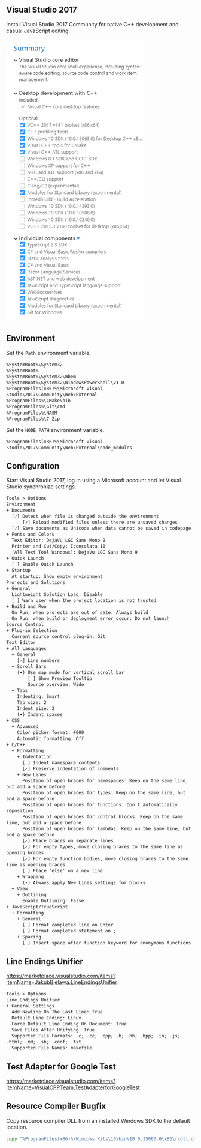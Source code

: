 ﻿## Visual Studio 2017
Install Visual Studio 2017 Community for native C++ development and casual JavaScript editing.

![Configuration](vs2017.png)

## Environment
Set the `Path` environment variable.

```
%SystemRoot%\System32
%SystemRoot%
%SystemRoot%\System32\Wbem
%SystemRoot%\System32\WindowsPowerShell\v1.0
%ProgramFiles(x86)%\Microsoft Visual Studio\2017\Community\Web\External
%ProgramFiles%\CMake\bin
%ProgramFiles%\Git\cmd
%ProgramFiles%\NASM
%ProgramFiles%\7-Zip
```

Set the `NODE_PATH` environment variable.

```
%ProgramFiles(x86)%\Microsoft Visual Studio\2017\Community\Web\External\node_modules
```

## Configuration
Start Visual Studio 2017, log in using a Microsoft account and let Visual Studio synchronize settings.

```
Tools > Options
Environment
+ Documents
  [✓] Detect when file is changed outside the environment
      [✓] Reload modified files unless there are unsaved changes
  [✓] Save documents as Unicode when data cannot be saved in codepage
+ Fonts and Colors
  Text Editor: DejaVu LGC Sans Mono 9
  Printer and Cut/Copy: Iconsolata 10
  [All Text Tool Windows]: DejaVu LGC Sans Mono 9
+ Quick Launch
  [ ] Enable Quick Launch
+ Startup
  At startup: Show empty environment
Projects and Solutions
+ General
  Lightweight Solution Load: Disable
  [ ] Warn user when the project location is not trusted
+ Build and Run
  On Run, when projects are out of date: Always build
  On Run, when build or deployment error occur: Do not launch
Source Control
+ Plug-in Selection
  Current source control plug-in: Git
Text Editor
+ All Languages
  + General
    [✓] Line numbers
  + Scroll Bars
    (•) Use map mode for vertical scroll bar
        [ ] Show Preview Tooltip
        Source overview: Wide
  + Tabs
    Indenting: Smart
    Tab size: 2
    Indent size: 2
    (•) Indent spaces
+ CSS
  + Advanced
    Color picker format: #000
    Automatic formatting: Off
+ C/C++
  + Formatting
    + Indentation
      [ ] Indent namespace contents
      [✓] Preserve indentation of comments
    + New Lines
      Position of open braces for namespaces: Keep on the same line, but add a space before
      Position of open braces for types: Keep on the same line, but add a space before
      Position of open braces for functions: Don't automatically reposition
      Position of open braces for control blocks: Keep on the same line, but add a space before
      Position of open braces for lambdas: Keep on the same line, but add a space before
      [✓] Place braces on separate lines
      [✓] For empty types, move closing braces to the same line as opening braces
      [✓] For empty function bodies, move closing braces to the same line as opening braces
      [ ] Place 'else' on a new line
    + Wrapping
      (•) Always apply New Lines settings for blocks
  + View
    + Outlining
      Enable Outlining: False
+ JavaScript/TrueScript
  + Formatting
    + General
      [ ] Format completed line on Enter
      [ ] Format completed statement on ;
    + Spacing
      [ ] Insert space after function keyword for anonymous functions
```

## Line Endings Unifier
<https://marketplace.visualstudio.com/items?itemName=JakubBielawa.LineEndingsUnifier>

```
Tools > Options
Line Endings Unifier
+ General Settings
  Add Newline On The Last Line: True
  Default Line Ending: Linux
  Force Default Line Ending On Document: True
  Save Files After Unifying: True
  Supported File Formats: .c; .cc; .cpp; .h; .hh; .hpp; .in; .js; .html; .md; .sh; .conf; .txt
  Supported File Names: makefile
```

## Test Adapter for Google Test
<https://marketplace.visualstudio.com/items?itemName=VisualCPPTeam.TestAdapterforGoogleTest>

## Resource Compiler Bugfix
Copy resource compiler DLL from an installed Windows SDK to the default location.

```cmd
copy "%ProgramFiles(x86)%\Windows Kits\10\bin\10.0.15063.0\x86\rcdll.dll" "%ProgramFiles(x86)%\Windows Kits\10\bin\x86\rcdll.dll"
```
